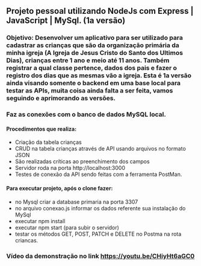 ## Projeto pessoal utilizando NodeJs com Express | JavaScript | MySql. (1a versão)

### Objetivo: Desenvolver um aplicativo para ser utilizado para cadastrar as crianças que são da organização primária da minha igreja (A Igreja de Jesus Cristo do Santo dos Ultimos Dias), crianças entre 1 ano e meio até 11 anos. Também registrar a qual classe pertence, dados dos pais e fazer o registro dos dias que as mesmas vão a igreja. Esta é 1a versão ainda visando somente o backend em uma base local para testar as APIs, muita coisa ainda falta a ser feita, vamos seguindo e aprimorando as versões.

### Faz as conexões com o banco de dados MySQL local. 

#### Procedimentos que realiza:
- Criação da tabela crianças
- CRUD na tabela crianças através de API usando arquivos no formato JSON
- São realizadas críticas ao preenchimento dos campos
- Servidor roda na porta http://localhost:3000
- Testes de conexão da API sendo feitas com a ferramenta PostMan.

#### Para executar projeto, após o clone fazer:
- no Mysql criar a database primaria na porta 3307
- no arquivo conexao.js informar os dados referente sua instalação do MySql
- executar npm install
- executar npm start (para subir o servidor)
- testar os métodos GET, POST, PATCH e DELETE no Postma na rota criancas.

### Vídeo da demonstração no link https://youtu.be/CHiyHt6aGC0



